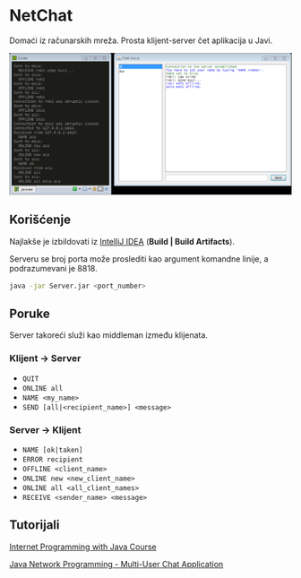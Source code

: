 # NetChat

Domaći iz računarskih mreža. Prosta klijent-server čet aplikacija u Javi.

![screenshot](doc/screenshot.png)

## Korišćenje

Najlakše je izbildovati iz [IntelliJ IDEA](https://www.jetbrains.com/idea/download/) (**Build | Build Artifacts**).

Serveru se broj porta može proslediti kao argument komandne linije, a podrazumevani je 8818.

```bash
java -jar Server.jar <port_number>
```

## Poruke

Server takoreći služi kao middleman između klijenata. 

### Klijent → Server

* `QUIT`
* `ONLINE all`
* `NAME <my_name>`
* `SEND [all|<recipient_name>] <message>`

### Server → Klijent
* `NAME [ok|taken]`
* `ERROR recipient`
* `OFFLINE <client_name>`
* `ONLINE new <new_client_name>`
* `ONLINE all <all_client_names>`
* `RECEIVE <sender_name> <message>`

## Tutorijali

[Internet Programming with Java Course](https://www.nakov.com/inetjava/lectures/part-1-sockets/InetJava-1.4-TCP-Sockets.html)

[Java Network Programming - Multi-User Chat Application](https://www.youtube.com/playlist?list=PLdmXYkPMWIgCocLY-B4SvpQshQWC7Nc0C)